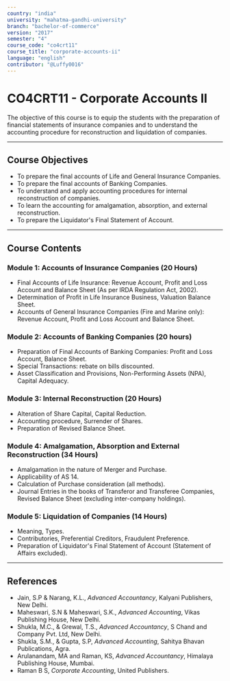 ```yaml
---
country: "india"
university: "mahatma-gandhi-university"
branch: "bachelor-of-commerce"
version: "2017"
semester: "4"
course_code: "co4crt11"
course_title: "corporate-accounts-ii"
language: "english"
contributor: "@Luffy0016"
---
```

# CO4CRT11 - Corporate Accounts II

The objective of this course is to equip the students with the preparation of financial statements of insurance companies and to understand the accounting procedure for reconstruction and liquidation of companies.

---
## Course Objectives

* To prepare the final accounts of Life and General Insurance Companies.
* To prepare the final accounts of Banking Companies.
* To understand and apply accounting procedures for internal reconstruction of companies.
* To learn the accounting for amalgamation, absorption, and external reconstruction.
* To prepare the Liquidator's Final Statement of Account.

---
## Course Contents

### Module 1: Accounts of Insurance Companies (20 Hours)
* Final Accounts of Life Insurance: Revenue Account, Profit and Loss Account and Balance Sheet (As per IRDA Regulation Act, 2002).
* Determination of Profit in Life Insurance Business, Valuation Balance Sheet.
* Accounts of General Insurance Companies (Fire and Marine only): Revenue Account, Profit and Loss Account and Balance Sheet.

### Module 2: Accounts of Banking Companies (20 hours)
* Preparation of Final Accounts of Banking Companies: Profit and Loss Account, Balance Sheet.
* Special Transactions: rebate on bills discounted.
* Asset Classification and Provisions, Non-Performing Assets (NPA), Capital Adequacy.

### Module 3: Internal Reconstruction (20 Hours)
* Alteration of Share Capital, Capital Reduction.
* Accounting procedure, Surrender of Shares.
* Preparation of Revised Balance Sheet.

### Module 4: Amalgamation, Absorption and External Reconstruction (34 Hours)
* Amalgamation in the nature of Merger and Purchase.
* Applicability of AS 14.
* Calculation of Purchase consideration (all methods).
* Journal Entries in the books of Transferor and Transferee Companies, Revised Balance Sheet (excluding inter-company holdings).

### Module 5: Liquidation of Companies (14 Hours)
* Meaning, Types.
* Contributories, Preferential Creditors, Fraudulent Preference.
* Preparation of Liquidator's Final Statement of Account (Statement of Affairs excluded).

---
## References
* Jain, S.P & Narang, K.L., *Advanced Accountancy*, Kalyani Publishers, New Delhi.
* Maheswari, S.N & Maheswari, S.K., *Advanced Accounting*, Vikas Publishing House, New Delhi.
* Shukla, M.C., & Grewal, T.S., *Advanced Accountancy*, S Chand and Company Pvt. Ltd, New Delhi.
* Shukla, S.M., & Gupta, S.P, *Advanced Accounting*, Sahitya Bhavan Publications, Agra.
* Arulanandam, MA and Raman, KS, *Advanced Accountancy*, Himalaya Publishing House, Mumbai.
* Raman B S, *Corporate Accounting*, United Publishers.